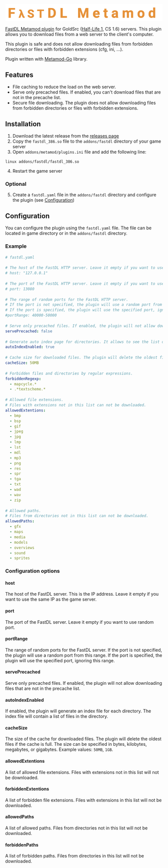 ![](fastdl-metamod.png)

[FastDL Metamod plugin](https://github.com/et-nik/fastdl-mm) for GoldSrc ([Half-Life 1](https://github.com/ValveSoftware/halflife), CS 1.6) servers. 
This plugin allows you to download files from a web server to the client's computer.

This plugin is safe and does not allow downloading files from forbidden directories or files with forbidden extensions (cfg, ini, ...).

Plugin written with [Metamod-Go](https://github.com/et-nik/metamod-go) library.

## Features

- File caching to reduce the load on the web server.
- Serve only precached files. If enabled, you can't download files that are not in the precache list.
- Secure file downloading. The plugin does not allow downloading files from forbidden directories or files with forbidden extensions.

## Installation

1. Download the latest release from the [releases page](https://github.com/et-nik/fastdl-mm/releases)
2. Copy the `fastdl_386.so` file to the `addons/fastdl` directory of your game server
3. Open `addons/metamod/plugins.ini` file and add the following line:
```
linux addons/fastdl/fastdl_386.so
```

4. Restart the game server

### Optional

5. Create a `fastdl.yaml` file in the `addons/fastdl` directory and configure the plugin (see [Configuration](#configuration))

## Configuration

You can configure the plugin using the `fastdl.yaml` file. The file can be located in game directory or in the `addons/fastdl` directory.

### Example

```yaml
# fastdl.yaml

# The host of the FastDL HTTP server. Leave it empty if you want to use the same IP as the game server.
# host: "127.0.0.1"

# The port of the FastDL HTTP server. Leave it empty if you want to use random port.
# port: 13080

# The range of random ports for the FastDL HTTP server.
# If the port is not specified, the plugin will use a random port from this range.
# If the port is specified, the plugin will use the specified port, ignoring this range.
#portRange: 40000-50000

# Serve only precached files. If enabled, the plugin will not allow downloading files that are not in the precache list.
servePrecached: false

# Generate auto index page for directories. It allows to see the list of files in the directory.
autoIndexEnabled: true

# Cache size for downloaded files. The plugin will delete the oldest files if the cache is full.
cacheSize: 50MB

# Forbidden files and directories by regular expressions.
forbiddenRegexp:
  - mapcycle.*
  - .*textscheme.*
    
# Allowed file extensions. 
# Files with extensions not in this list can not be downloaded.
allowedExtentions:
  - bmp
  - bsp
  - gif
  - jpeg
  - jpg
  - lmp
  - lst
  - mdl
  - mp3
  - png
  - res
  - spr
  - tga
  - txt
  - wad
  - wav
  - zip

# Allowed paths. 
# Files from directories not in this list can not be downloaded.
allowedPaths:
  - gfx
  - maps
  - media
  - models
  - overviews
  - sound
  - sprites
```

### Configuration options

#### host

The host of the FastDL server. This is the IP address. Leave it empty if you want to use the same IP as the game server.

#### port

The port of the FastDL server. Leave it empty if you want to use random port.

#### portRange

The range of random ports for the FastDL server. If the port is not specified, the plugin will use a random port from this range. If the port is specified, the plugin will use the specified port, ignoring this range.

#### servePrecached

Serve only precached files. If enabled, the plugin will not allow downloading files that are not in the precache list.

#### autoIndexEnabled

If enabled, the plugin will generate an index file for each directory. The index file will contain a list of files in the directory.

#### cacheSize

The size of the cache for downloaded files. The plugin will delete the oldest files if the cache is full. The size can be specified in bytes, kilobytes, megabytes, or gigabytes.
Example values: `50MB`, `1GB`.

#### allowedExtentions

A list of allowed file extensions. Files with extensions not in this list will not be downloaded.

#### forbiddenExtentions

A list of forbidden file extensions. Files with extensions in this list will not be downloaded.

#### allowedPaths

A list of allowed paths. Files from directories not in this list will not be downloaded.

#### forbiddenPaths

A list of forbidden paths. Files from directories in this list will not be downloaded.